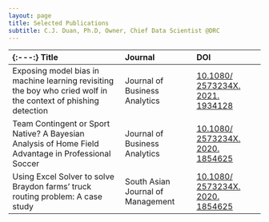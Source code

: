 ```yaml
---
layout: page
title: Selected Publications
subtitle: C.J. Duan, Ph.D, Owner, Chief Data Scientist @DRC
---
```


|{:---:} Title | Journal |DOI |
|:-- | :-------- |:-----|
| Exposing model bias in machine learning revisiting the boy who cried wolf in the context of phishing detection |Journal of Business Analytics |[10.1080/ 2573234X. 2021. 1934128](https://doi.org/10.1080/2573234X.2021.1934128)|
| Team Contingent or Sport Native? A Bayesian Analysis of Home Field Advantage in Professional Soccer | Journal of Business Analytics | [10.1080/ 2573234X. 2020. 1854625](https://doi.org/10.1080/2573234X.2020.1854625)|
|Using Excel Solver to solve Braydon farms’ truck routing problem: A case study|South Asian Journal of Management|[10.1080/ 2573234X. 2020. 1854625](https://doi.org/10.21621/sajms.2016101.04)|